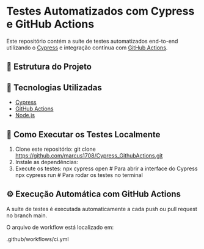 # Testes Automatizados com Cypress e GitHub Actions

Este repositório contém a suíte de testes automatizados end-to-end utilizando o [Cypress](https://www.cypress.io/) e integração contínua com [GitHub Actions](https://github.com/features/actions).

## 📂 Estrutura do Projeto

## 🚀 Tecnologias Utilizadas

- [Cypress](https://docs.cypress.io/)
- [GitHub Actions](https://docs.github.com/actions)
- [Node.js](https://nodejs.org/)

## 🧪 Como Executar os Testes Localmente

1. Clone este repositório: git clone https://github.com/marcus1708/Cypress_GithubActions.git
2. Instale as dependências:
3. Execute os testes:
  npx cypress open     # Para abrir a interface do Cypress
  npx cypress run      # Para rodar os testes no terminal

## ⚙️ Execução Automática com GitHub Actions

A suíte de testes é executada automaticamente a cada push ou pull request no branch main.

O arquivo de workflow está localizado em:

.github/workflows/ci.yml
